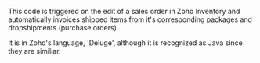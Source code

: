This code is triggered on the edit of a sales order in Zoho Inventory and automatically invoices shipped items from it's corresponding packages and dropshipments (purchase orders). 

It is in Zoho's language, 'Deluge', although it is recognized as Java since they are similiar.
